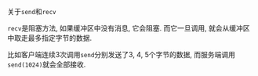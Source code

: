 关于`send`和`recv`

`recv`是阻塞方法, 如果缓冲区中没有消息, 它会阻塞. 而它一旦调用, 就会从缓冲区中取走最多指定字节的数据.

比如客户端连续3次调用`send`分别发送了3, 4, 5个字节的数据, 而服务端调用`send(1024)`就会全部接收.
